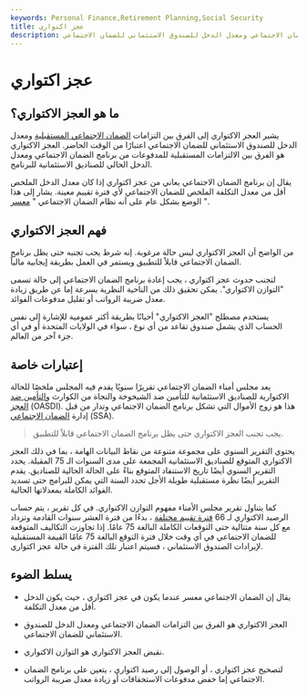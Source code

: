 ```yaml
---
keywords: Personal Finance,Retirement Planning,Social Security
title: عجز اكتواري
description: يشير العجز الاكتواري إلى الفرق بين التزامات الدفع لبرنامج الضمان الاجتماعي ومعدل الدخل للصندوق الاستئماني للضمان الاجتماعي.
---
```


# عجز اكتواري
## ما هو العجز الاكتواري؟

يشير العجز الاكتواري إلى الفرق بين التزامات [الضمان الاجتماعي المستقبلية](/socialsecurity) ومعدل الدخل للصندوق الاستئماني للضمان الاجتماعي اعتبارًا من الوقت الحاضر. العجز الاكتواري هو الفرق بين الالتزامات المستقبلية للمدفوعات من برنامج الضمان الاجتماعي ومعدل الدخل الحالي للصناديق الاستئمانية للبرنامج.

يقال إن برنامج الضمان الاجتماعي يعاني من عجز اكتواري إذا كان معدل الدخل الملخص أقل من معدل التكلفة الملخص للضمان الاجتماعي لأي فترة تقييم معينة. يشار إلى هذا الوضع بشكل عام على أنه نظام الضمان الاجتماعي " [معسر](/insolvency) ".

## فهم العجز الاكتواري

من الواضح أن العجز الاكتواري ليس حالة مرغوبة. إنه شرط يجب تجنبه حتى يظل برنامج الضمان الاجتماعي قابلاً للتطبيق ويستمر في العمل بطريقة إيجابية مالياً.

لتجنب حدوث عجز اكتواري ، يجب إعادة برنامج الضمان الاجتماعي إلى حالة تسمى "التوازن الاكتواري". يمكن تحقيق ذلك من الناحية النظرية بسرعة إما عن طريق زيادة معدل ضريبة الرواتب أو تقليل مدفوعات الفوائد.

يستخدم مصطلح "العجز الاكتواري" أحيانًا بطريقة أكثر عمومية للإشارة إلى نفس الحساب الذي يشمل صندوق تقاعد من أي نوع ، سواء في الولايات المتحدة أو في أي جزء آخر من العالم.

## إعتبارات خاصة

يعد مجلس أمناء الضمان الاجتماعي تقريرًا سنويًا يقدم فيه المجلس ملخصًا للحالة الاكتوارية للصناديق الاستئمانية للتأمين ضد الشيخوخة والنجاة من الكوارث [والتأمين ضد العجز](/oasdi) (OASDI). هذا هو زوج الأموال التي تشكل برنامج الضمان الاجتماعي وتدار من قبل إدارة [الضمان الاجتماعي](/ssa) (SSA).

> يجب تجنب العجز الاكتواري حتى يظل برنامج الضمان الاجتماعي قابلاً للتطبيق.

>

يحتوي التقرير السنوي على مجموعة متنوعة من نقاط البيانات الهامة ، بما في ذلك العجز الاكتواري المتوقع للصناديق الاستئمانية المجمعة على مدى السنوات الـ 75 المقبلة. يحدد التقرير السنوي أيضًا تاريخ الاستنفاد المتوقع بناءً على الحالة الحالية للصناديق. يقدم التقرير أيضًا نظرة مستقبلية طويلة الأجل تحدد السنة التي يمكن للبرامج حتى تسديد الفوائد الكاملة بمعدلاتها الحالية.

كما يتناول تقرير مجلس الأمناء مفهوم التوازن الاكتواري. في كل تقرير ، يتم حساب الرصيد الاكتواري لـ 66 [فترة تقييم مختلفة](/valuation-period) ، بدءًا من فترة العشر سنوات القادمة وتزداد مع كل سنة متتالية حتى التوقعات الكاملة البالغة 75 عامًا. إذا تجاوزت التكاليف المتوقعة للضمان الاجتماعي في أي وقت خلال فترة التوقع البالغة 75 عامًا القيمة المستقبلية لإيرادات الصندوق الاستئماني ، فسيتم اعتبار تلك الفترة في حالة عجز اكتواري.

## يسلط الضوء

- يقال إن الضمان الاجتماعي معسر عندما يكون في عجز اكتواري ، حيث يكون الدخل أقل من معدل التكلفة.

- العجز الاكتواري هو الفرق بين التزامات الضمان الاجتماعي ومعدل الدخل للصندوق الاستئماني للضمان الاجتماعي.

- نقيض العجز الاكتواري هو التوازن الاكتواري.

- لتصحيح عجز اكتواري ، أو الوصول إلى رصيد اكتواري ، يتعين على برنامج الضمان الاجتماعي إما خفض مدفوعات الاستحقاقات أو زيادة معدل ضريبة الرواتب.

